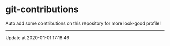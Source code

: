 # git-contributions

Auto add some contributions on this repository for more look-good profile!

---

Update at 2020-01-01 17:18:46
